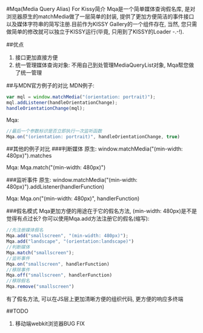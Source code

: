 #Mqa(Media Query Alias) For Kissy简介
Mqa是一个简单媒体查询假名库, 是对浏览器原生的matchMedia做了一层简单的封装,
提供了更加方便简洁的事件接口以及媒体字符串的简写注册.目前作为KISSY Gallery的一个组件存在,
当然, 您只需做简单的修改就可以独立于KISSY运行(毕竟, 只用到了KISSY的Loader -.-!).

##优点
1. 接口更加直接方便
2. 统一管理媒体查询对象: 不用自己到处管理MediaQueryList对象, Mqa帮您做了统一管理

##与MDN官方例子的对比
MDN例子:

```javascript
var mql = window.matchMedia("(orientation: portrait)");
mql.addListener(handleOrientationChange);
handleOrientationChange(mql);
```

Mqa:

```javascript
//最后一个参数标识是否立即执行一次监听函数
Mqa.on("(orientation: portrait)", handleOrientationChange, true)
```

##其他的例子对比
###判断媒体
原生: window.matchMedia("(min-width: 480px)").matches

Mqa: Mqa.match("(min-width: 480px)")

###监听事件
原生: window.matchMedia("(min-width: 480px)").addListener(handlerFunction)

Mqa: Mqa.on("(min-width: 480px)", handlerFunction)

###假名模式
Mqa更加方便的用途在于它的假名方法, (min-width: 480px)是不是觉得有点过长?
你可以使用Mqa.add方法注册它的假名(缩写):

```javascript
//先注册媒体假名
Mqa.add("smallscreen", "(min-width: 480px)");
Mqa.add("landscape", "(orientation:landscape)")
//判断媒体
Mqa.match("smallscreen");
//监听事件
Mqa.on("smallscreen", handlerFunction)
//移除事件
Mqa.off("smallscreen", handlerFunction)
//移除假名
Mqa.remove("smallscreen")
```

有了假名方法, 可以在JS层上更加清晰方便的组织代码, 更方便的响应多终端

##TODO
1. 移动端webkit浏览器BUG FIX